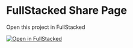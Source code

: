 # FullStacked Share Page

Open this project in FullStacked

[![Open in FullStacked](https://share.fullstacked.org/open-in-fullstacked.svg)](https://share.fullstacked.org?git=https://github.com/fullstackedorg/share.git)
